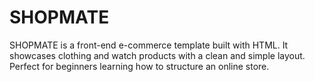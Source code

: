 # SHOPMATE
SHOPMATE is a front-end e-commerce template built with HTML. It showcases clothing and watch products with a clean and simple layout. Perfect for beginners learning how to structure an online store.
